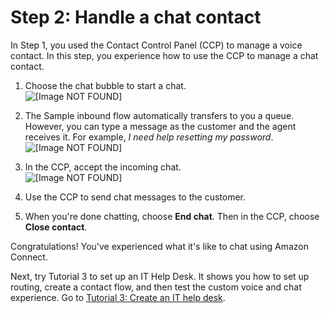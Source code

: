 # Step 2: Handle a chat contact<a name="tutorial1-test-chat"></a>

In Step 1, you used the Contact Control Panel \(CCP\) to manage a voice contact\. In this step, you experience how to use the CCP to manage a chat contact\. 

1. Choose the chat bubble to start a chat\.  
![\[Image NOT FOUND\]](http://docs.aws.amazon.com/connect/latest/adminguide/images/tutorial1-chat-bubble.png)

1. The Sample inbound flow automatically transfers to you a queue\. However, you can type a message as the customer and the agent receives it\. For example, *I need help resetting my password*\.  
![\[Image NOT FOUND\]](http://docs.aws.amazon.com/connect/latest/adminguide/images/tutorial1-start-chat.png)

1. In the CCP, accept the incoming chat\.   
![\[Image NOT FOUND\]](http://docs.aws.amazon.com/connect/latest/adminguide/images/tutorial1-accept-chat.png)

1. Use the CCP to send chat messages to the customer\. 

1. When you're done chatting, choose **End chat**\. Then in the CCP, choose **Close contact**\.

Congratulations\! You've experienced what it's like to chat using Amazon Connect\. 

Next, try Tutorial 3 to set up an IT Help Desk\. It shows you how to set up routing, create a contact flow, and then test the custom voice and chat experience\. Go to [Tutorial 3: Create an IT help desk](tutorial1-create-helpdesk.md)\.